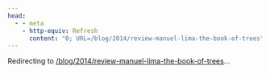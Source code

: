 ```yaml
---
head:
  - - meta
    - http-equiv: Refresh
      content: "0; URL=/blog/2014/review-manuel-lima-the-book-of-trees"
---
```


Redirecting to <a href="/blog/2014/review-manuel-lima-the-book-of-trees">/blog/2014/review-manuel-lima-the-book-of-trees</a>…